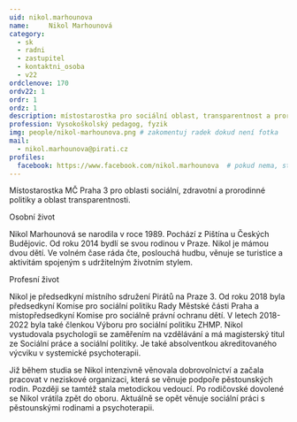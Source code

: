 ```yaml
---
uid: nikol.marhounova
name:     Nikol Marhounová 
category:
  - sk
  - radni
  - zastupitel
  - kontaktni_osoba
  - v22
ordclenove: 170
ordv22: 1
ordr: 1
ordz: 1
description: místostarostka pro sociální oblast, transparentnost a prorodinnou politiku # zobrazuje se v lide
profession: Vysokoškolský pedagog, fyzik
img: people/nikol-marhounova.png # zakomentuj radek dokud není fotka
mail:
  - nikol.marhounova@pirati.cz
profiles:
  facebook: https://www.facebook.com/nikol.marhounova  # pokud nema, staci smazat tuto radku
---
```

Místostarostka MČ Praha 3 pro oblasti sociální, zdravotní a prorodinné politiky a oblast transparentnosti.

Osobní život

Nikol Marhounová se narodila v roce 1989. Pochází z Pištína u Českých Budějovic. Od roku 2014 bydlí se svou rodinou v Praze. Nikol je mámou dvou dětí. Ve volném čase ráda čte, poslouchá hudbu, věnuje se turistice a aktivitám spojeným s udržitelným životním stylem.
 
Profesní život

Nikol je předsedkyní místního sdružení Pirátů na Praze 3. Od roku 2018 byla předsedkyní Komise pro sociální politiku Rady Městské části Praha a místopředsedkyní Komise pro sociálně právní ochranu dětí. V letech 2018-2022 byla také členkou Výboru pro sociální politiku ZHMP.
Nikol vystudovala psychologii se zaměřením na vzdělávání a má magisterský titul ze Sociální práce a sociální politiky. Je také absolventkou akreditovaného výcviku v systemické psychoterapii.

Již během studia se Nikol intenzivně věnovala dobrovolnictví a začala pracovat v neziskové organizaci, která se věnuje podpoře pěstounských rodin. Později se tamtéž stala metodickou vedoucí. Po rodičovské dovolené se Nikol vrátila zpět do oboru. Aktuálně se opět věnuje sociální práci s pěstounskými rodinami a psychoterapii.
